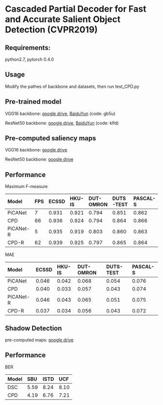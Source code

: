 Cascaded Partial Decoder for Fast and Accurate Salient Object Detection (CVPR2019)
====

Requirements: 
----
python2.7, pytorch 0.4.0

Usage
-----
Modify the pathes of backbone and datasets, then run test_CPD.py

Pre-trained model
-----
VGG16     backbone: [google drive](https://drive.google.com/open?id=1ddopz30_sNPOb0MvTCoNwZwL-oQDMGIW), [BaiduYun](https://pan.baidu.com/s/18qF_tpyRfbgZ0YLleP8c5A) (code: gb5u)

ResNet50  backbone: [google drive](https://drive.google.com/open?id=188sybU9VU5rW2BH2Yzhko4w-G5sPp6yG), [BaiduYun](https://pan.baidu.com/s/1tc6MWlj5sbMJJGCyUNFxbQ) (code: klfd)

Pre-computed saliency maps
-----
VGG16     backbone: [google drive](https://drive.google.com/open?id=1LcCTcKGEsZjO8WUgbGpiiZ4atQrK1u_O)

ResNet50  backbone: [google drive](https://drive.google.com/open?id=16pLY2qYZ1KIzPRwR7zFUseEDJiwhdHOg)

Performance
-----
Maximum F-measure

|Model|FPS|ECSSD|HKU-IS|DUT-OMRON|DUTS-TEST|PASCAL-S|
|:----|:----|:----|:----|:----|:----|:----|
|PiCANet|7|0.931|0.921|0.794|0.851|0.862|
|CPD|66|0.936|0.924|0.794|0.864|0.866|
|PiCANet-R|5|0.935|0.919|0.803|0.860|0.863|
|CPD-R|62|0.939|0.925|0.797|0.865|0.864|

MAE

|Model|ECSSD|HKU-IS|DUT-OMRON|DUTS-TEST|PASCAL-S|
|:----|:----|:----|:----|:----|:----|
|PiCANet|0.046|0.042|0.068|0.054|0.076|
|CPD|0.040|0.033|0.057|0.043|0.074|
|PiCANet-R|0.046|0.043|0.065|0.051|0.075|
|CPD-R|0.037|0.034|0.056|0.043|0.072|

Shadow Detection
-----
pre-computed maps: [google drive](https://drive.google.com/open?id=1R__w0FXpMhUMnIuoxPaX6cFzwAypX13U)

Performance
-----
BER

|Model|SBU|ISTD|UCF|
|:----|:----|:----|:----|
|DSC|5.59|8.24|8.10|
|CPD|4.19|6.76|7.21|
